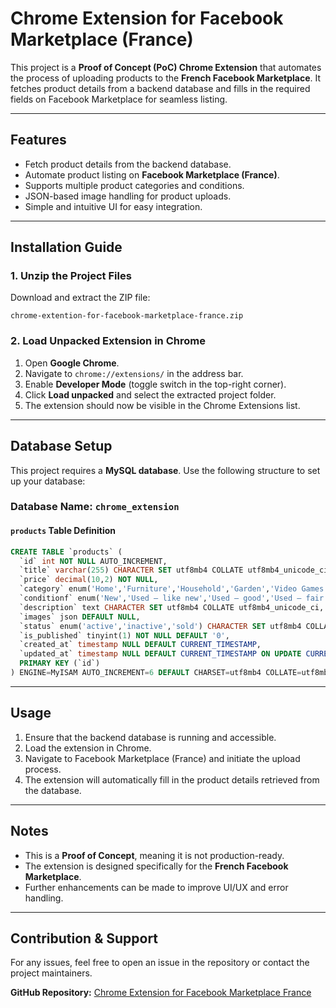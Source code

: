 # Chrome Extension for Facebook Marketplace (France)

This project is a **Proof of Concept (PoC) Chrome Extension** that automates the process of uploading products to the **French Facebook Marketplace**. It fetches product details from a backend database and fills in the required fields on Facebook Marketplace for seamless listing.

---

## Features
- Fetch product details from the backend database.
- Automate product listing on **Facebook Marketplace (France)**.
- Supports multiple product categories and conditions.
- JSON-based image handling for product uploads.
- Simple and intuitive UI for easy integration.

---

## Installation Guide

### 1. **Unzip the Project Files**
Download and extract the ZIP file:
```
chrome-extention-for-facebook-marketplace-france.zip
```

### 2. **Load Unpacked Extension in Chrome**
1. Open **Google Chrome**.
2. Navigate to `chrome://extensions/` in the address bar.
3. Enable **Developer Mode** (toggle switch in the top-right corner).
4. Click **Load unpacked** and select the extracted project folder.
5. The extension should now be visible in the Chrome Extensions list.

---

## Database Setup
This project requires a **MySQL database**. Use the following structure to set up your database:

### Database Name: `chrome_extension`

#### `products` Table Definition
```sql
CREATE TABLE `products` (
  `id` int NOT NULL AUTO_INCREMENT,
  `title` varchar(255) CHARACTER SET utf8mb4 COLLATE utf8mb4_unicode_ci NOT NULL,
  `price` decimal(10,2) NOT NULL,
  `category` enum('Home','Furniture','Household','Garden','Video Games','Books, films & music','Women''s clothing & shoes','Men''s clothing & shoes','Bags & luggage','Jewellery and accessories','Electronics & computers','Mobile phones','Bicycles','Arts & crafts','Sport and outdoors','Miscellaneous') CHARACTER SET utf8mb4 COLLATE utf8mb4_unicode_ci NOT NULL,
  `conditionf` enum('New','Used – like new','Used – good','Used – fair') CHARACTER SET utf8mb4 COLLATE utf8mb4_unicode_ci NOT NULL,
  `description` text CHARACTER SET utf8mb4 COLLATE utf8mb4_unicode_ci,
  `images` json DEFAULT NULL,
  `status` enum('active','inactive','sold') CHARACTER SET utf8mb4 COLLATE utf8mb4_unicode_ci NOT NULL DEFAULT 'active',
  `is_published` tinyint(1) NOT NULL DEFAULT '0',
  `created_at` timestamp NULL DEFAULT CURRENT_TIMESTAMP,
  `updated_at` timestamp NULL DEFAULT CURRENT_TIMESTAMP ON UPDATE CURRENT_TIMESTAMP,
  PRIMARY KEY (`id`)
) ENGINE=MyISAM AUTO_INCREMENT=6 DEFAULT CHARSET=utf8mb4 COLLATE=utf8mb4_unicode_520_ci;
```

---

## Usage
1. Ensure that the backend database is running and accessible.
2. Load the extension in Chrome.
3. Navigate to Facebook Marketplace (France) and initiate the upload process.
4. The extension will automatically fill in the product details retrieved from the database.

---

## Notes
- This is a **Proof of Concept**, meaning it is not production-ready.
- The extension is designed specifically for the **French Facebook Marketplace**.
- Further enhancements can be made to improve UI/UX and error handling.

---

## Contribution & Support
For any issues, feel free to open an issue in the repository or contact the project maintainers.

**GitHub Repository:** [Chrome Extension for Facebook Marketplace France](https://github.com/rifatron999/chrome-extention-for-facebook-marketplace-france.git)

